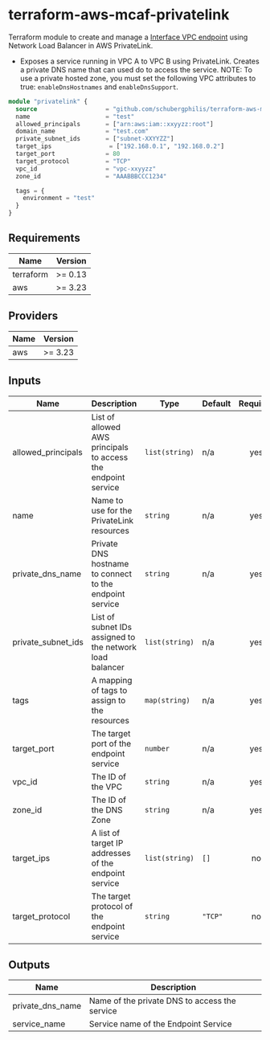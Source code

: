 # terraform-aws-mcaf-privatelink
Terraform module to create and manage a [Interface VPC endpoint](https://docs.aws.amazon.com/vpc/latest/userguide/endpoint-service-overview.html) using Network Load Balancer in AWS PrivateLink.

- Exposes a service running in VPC A to VPC B using PrivateLink. Creates a private DNS name that can used do to access the
service. NOTE: To use a private hosted zone, you must set the following VPC attributes to true: `enableDnsHostnames` and `enableDnsSupport`.

```terraform
module "privatelink" {
  source                   = "github.com/schubergphilis/terraform-aws-mcaf-privatelink"
  name                     = "test"
  allowed_principals       = ["arn:aws:iam::xxyyzz:root"]
  domain_name              = "test.com"
  private_subnet_ids       = ["subnet-XXYYZZ"]
  target_ips                = ["192.168.0.1", "192.168.0.2"]
  target_port              = 80
  target_protocol          = "TCP"
  vpc_id                   = "vpc-xxyyzz"
  zone_id                  = "AAABBBCCC1234"

  tags = {
    environment = "test"
  }
}
```

<!--- BEGIN_TF_DOCS --->
## Requirements

| Name | Version |
|------|---------|
| terraform | >= 0.13 |
| aws | >= 3.23 |

## Providers

| Name | Version |
|------|---------|
| aws | >= 3.23 |

## Inputs

| Name | Description | Type | Default | Required |
|------|-------------|------|---------|:--------:|
| allowed\_principals | List of allowed AWS principals to access the endpoint service | `list(string)` | n/a | yes |
| name | Name to use for the PrivateLink resources | `string` | n/a | yes |
| private\_dns\_name | Private DNS hostname to connect to the endpoint service | `string` | n/a | yes |
| private\_subnet\_ids | List of subnet IDs assigned to the network load balancer | `list(string)` | n/a | yes |
| tags | A mapping of tags to assign to the resources | `map(string)` | n/a | yes |
| target\_port | The target port of the endpoint service | `number` | n/a | yes |
| vpc\_id | The ID of the VPC | `string` | n/a | yes |
| zone\_id | The ID of the DNS Zone | `string` | n/a | yes |
| target\_ips | A list of target IP addresses of the endpoint service | `list(string)` | `[]` | no |
| target\_protocol | The target protocol of the endpoint service | `string` | `"TCP"` | no |

## Outputs

| Name | Description |
|------|-------------|
| private\_dns\_name | Name of the private DNS to access the service |
| service\_name | Service name of the Endpoint Service |

<!--- END_TF_DOCS --->

